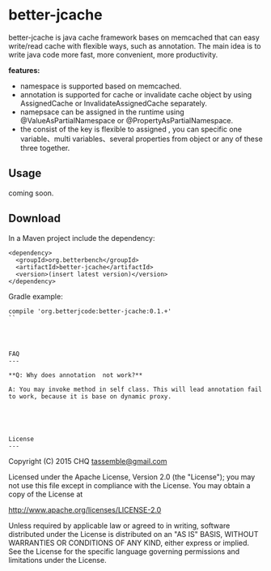 # better-jcache

better-jcache is java cache framework bases on memcached that can easy write/read cache with flexible ways, such as annotation. The main idea is to write java code more fast, more convenient, more productivity.

**features:**
* namespace is supported based on memcached.
* annotation is supported for cache or invalidate cache object by using AssignedCache or InvalidateAssignedCache separately.
* namepsace can be assigned in the runtime using @ValueAsPartialNamespace or @PropertyAsPartialNamespace.
* the consist of the key is flexible to assigned , you can specific one variable、multi variables、several properties from object or any of these three together.


Usage
---

coming soon.


Download
---

In a Maven project include the dependency:
```
<dependency>
  <groupId>org.betterbench</groupId>
  <artifactId>better-jcache</artifactId>
  <version>(insert latest version)</version>
</dependency>
```

Gradle example:
```
compile 'org.betterjcode:better-jcache:0.1.+'
``




FAQ
---

**Q: Why does annotation  not work?**

A: You may invoke method in self class. This will lead annotation fail to work, because it is base on dynamic proxy.





License
---

```
Copyright (C) 2015 CHQ <tassemble@gmail.com>

Licensed under the Apache License, Version 2.0 (the "License");
you may not use this file except in compliance with the License.
You may obtain a copy of the License at

   http://www.apache.org/licenses/LICENSE-2.0

Unless required by applicable law or agreed to in writing, software
distributed under the License is distributed on an "AS IS" BASIS,
WITHOUT WARRANTIES OR CONDITIONS OF ANY KIND, either express or implied.
See the License for the specific language governing permissions and
limitations under the License.
```
